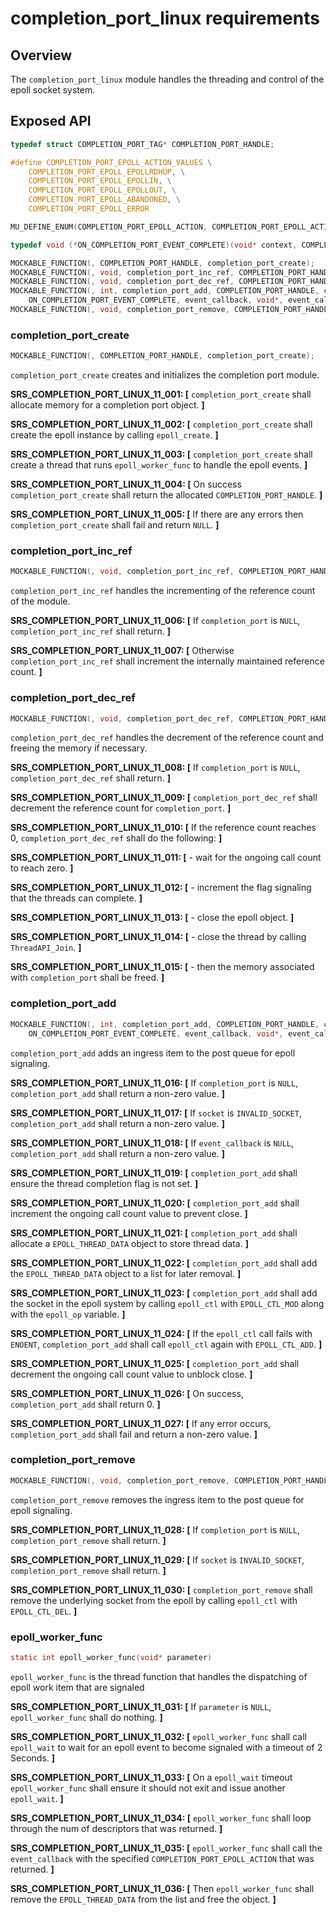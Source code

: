 # completion_port_linux requirements

## Overview

The `completion_port_linux` module handles the threading and control of the epoll socket system.

## Exposed API

```C
typedef struct COMPLETION_PORT_TAG* COMPLETION_PORT_HANDLE;

#define COMPLETION_PORT_EPOLL_ACTION_VALUES \
    COMPLETION_PORT_EPOLL_EPOLLRDHUP, \
    COMPLETION_PORT_EPOLL_EPOLLIN, \
    COMPLETION_PORT_EPOLL_EPOLLOUT, \
    COMPLETION_PORT_EPOLL_ABANDONED, \
    COMPLETION_PORT_EPOLL_ERROR

MU_DEFINE_ENUM(COMPLETION_PORT_EPOLL_ACTION, COMPLETION_PORT_EPOLL_ACTION_VALUES)

typedef void (*ON_COMPLETION_PORT_EVENT_COMPLETE)(void* context, COMPLETION_PORT_EPOLL_ACTION epoll_action);

MOCKABLE_FUNCTION(, COMPLETION_PORT_HANDLE, completion_port_create);
MOCKABLE_FUNCTION(, void, completion_port_inc_ref, COMPLETION_PORT_HANDLE, completion_port);
MOCKABLE_FUNCTION(, void, completion_port_dec_ref, COMPLETION_PORT_HANDLE, completion_port);
MOCKABLE_FUNCTION(, int, completion_port_add, COMPLETION_PORT_HANDLE, completion_port, int, epoll_op, SOCKET_HANDLE, socket,
    ON_COMPLETION_PORT_EVENT_COMPLETE, event_callback, void*, event_callback_ctx);
MOCKABLE_FUNCTION(, void, completion_port_remove, COMPLETION_PORT_HANDLE, completion_port, SOCKET_HANDLE, socket);
```

### completion_port_create

```C
MOCKABLE_FUNCTION(, COMPLETION_PORT_HANDLE, completion_port_create);
```

`completion_port_create` creates and initializes the completion port module.

**SRS_COMPLETION_PORT_LINUX_11_001: [** `completion_port_create` shall allocate memory for a completion port object. **]**

**SRS_COMPLETION_PORT_LINUX_11_002: [** `completion_port_create` shall create the epoll instance by calling `epoll_create`. **]**

**SRS_COMPLETION_PORT_LINUX_11_003: [** `completion_port_create` shall create a thread that runs `epoll_worker_func` to handle the epoll events. **]**

**SRS_COMPLETION_PORT_LINUX_11_004: [** On success `completion_port_create` shall return the allocated `COMPLETION_PORT_HANDLE`. **]**

**SRS_COMPLETION_PORT_LINUX_11_005: [** If there are any errors then `completion_port_create` shall fail and return `NULL`. **]**

### completion_port_inc_ref

```C
MOCKABLE_FUNCTION(, void, completion_port_inc_ref, COMPLETION_PORT_HANDLE, completion_port);
```

`completion_port_inc_ref` handles the incrementing of the reference count of the module.

**SRS_COMPLETION_PORT_LINUX_11_006: [** If `completion_port` is `NULL`, `completion_port_inc_ref` shall return. **]**

**SRS_COMPLETION_PORT_LINUX_11_007: [** Otherwise `completion_port_inc_ref` shall increment the internally maintained reference count. **]**

### completion_port_dec_ref

```C
MOCKABLE_FUNCTION(, void, completion_port_dec_ref, COMPLETION_PORT_HANDLE, completion_port);
```

`completion_port_dec_ref` handles the decrement of the reference count and freeing the memory if necessary.

**SRS_COMPLETION_PORT_LINUX_11_008: [** If `completion_port` is `NULL`, `completion_port_dec_ref` shall return. **]**

**SRS_COMPLETION_PORT_LINUX_11_009: [** `completion_port_dec_ref` shall decrement the reference count for `completion_port`. **]**

**SRS_COMPLETION_PORT_LINUX_11_010: [** If the reference count reaches 0, `completion_port_dec_ref` shall do the following: **]**

**SRS_COMPLETION_PORT_LINUX_11_011: [** - wait for the ongoing call count to reach zero. **]**

**SRS_COMPLETION_PORT_LINUX_11_012: [** - increment the flag signaling that the threads can complete. **]**

**SRS_COMPLETION_PORT_LINUX_11_013: [** - close the epoll object. **]**

**SRS_COMPLETION_PORT_LINUX_11_014: [** - close the thread by calling `ThreadAPI_Join`. **]**

**SRS_COMPLETION_PORT_LINUX_11_015: [** - then the memory associated with `completion_port` shall be freed. **]**

### completion_port_add

```C
MOCKABLE_FUNCTION(, int, completion_port_add, COMPLETION_PORT_HANDLE, completion_port, int, epoll_op, SOCKET_HANDLE, socket,
    ON_COMPLETION_PORT_EVENT_COMPLETE, event_callback, void*, event_callback_ctx);
```

`completion_port_add` adds an ingress item to the post queue for epoll signaling.

**SRS_COMPLETION_PORT_LINUX_11_016: [** If `completion_port` is `NULL`, `completion_port_add` shall return a non-zero value. **]**

**SRS_COMPLETION_PORT_LINUX_11_017: [** If `socket` is `INVALID_SOCKET`, `completion_port_add` shall return a non-zero value. **]**

**SRS_COMPLETION_PORT_LINUX_11_018: [** If `event_callback` is `NULL`, `completion_port_add` shall return a non-zero value. **]**

**SRS_COMPLETION_PORT_LINUX_11_019: [** `completion_port_add` shall ensure the thread completion flag is not set. **]**

**SRS_COMPLETION_PORT_LINUX_11_020: [** `completion_port_add` shall increment the ongoing call count value to prevent close. **]**

**SRS_COMPLETION_PORT_LINUX_11_021: [** `completion_port_add` shall allocate a `EPOLL_THREAD_DATA` object to store thread data. **]**

**SRS_COMPLETION_PORT_LINUX_11_022: [** `completion_port_add` shall add the `EPOLL_THREAD_DATA` object to a list for later removal. **]**

**SRS_COMPLETION_PORT_LINUX_11_023: [** `completion_port_add` shall add the socket in the epoll system by calling `epoll_ctl` with `EPOLL_CTL_MOD` along with the `epoll_op` variable. **]**

**SRS_COMPLETION_PORT_LINUX_11_024: [** If the `epoll_ctl` call fails with `ENOENT`, `completion_port_add` shall call `epoll_ctl` again with `EPOLL_CTL_ADD`. **]**

**SRS_COMPLETION_PORT_LINUX_11_025: [** `completion_port_add` shall decrement the ongoing call count value to unblock close. **]**

**SRS_COMPLETION_PORT_LINUX_11_026: [** On success, `completion_port_add` shall return 0. **]**

**SRS_COMPLETION_PORT_LINUX_11_027: [** If any error occurs, `completion_port_add` shall fail and return a non-zero value. **]**

### completion_port_remove

```C
MOCKABLE_FUNCTION(, void, completion_port_remove, COMPLETION_PORT_HANDLE, completion_port, SOCKET_HANDLE, socket);
```

`completion_port_remove` removes the ingress item to the post queue for epoll signaling.

**SRS_COMPLETION_PORT_LINUX_11_028: [** If `completion_port` is `NULL`, `completion_port_remove` shall return. **]**

**SRS_COMPLETION_PORT_LINUX_11_029: [** If `socket` is `INVALID_SOCKET`, `completion_port_remove` shall return. **]**

**SRS_COMPLETION_PORT_LINUX_11_030: [** `completion_port_remove` shall remove the underlying socket from the epoll by calling `epoll_ctl` with `EPOLL_CTL_DEL`. **]**

### epoll_worker_func

```c
static int epoll_worker_func(void* parameter)
```

`epoll_worker_func` is the thread function that handles the dispatching of epoll work item that are signaled

**SRS_COMPLETION_PORT_LINUX_11_031: [** If `parameter` is `NULL`, `epoll_worker_func` shall do nothing. **]**

**SRS_COMPLETION_PORT_LINUX_11_032: [** `epoll_worker_func` shall call `epoll_wait` to wait for an epoll event to become signaled with a timeout of 2 Seconds. **]**

**SRS_COMPLETION_PORT_LINUX_11_033: [** On a `epoll_wait` timeout `epoll_worker_func` shall ensure it should not exit and issue another `epoll_wait`. **]**

**SRS_COMPLETION_PORT_LINUX_11_034: [** `epoll_worker_func` shall loop through the num of descriptors that was returned. **]**

**SRS_COMPLETION_PORT_LINUX_11_035: [** `epoll_worker_func` shall call the `event_callback` with the specified `COMPLETION_PORT_EPOLL_ACTION` that was returned. **]**

**SRS_COMPLETION_PORT_LINUX_11_036: [** Then `epoll_worker_func` shall remove the `EPOLL_THREAD_DATA` from the list and free the object. **]**
